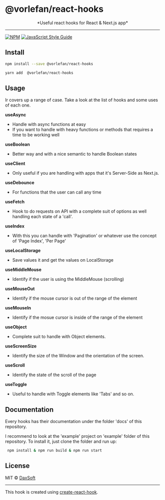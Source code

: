 # @vorlefan/react-hooks

<center>
*Useful react hooks for React &amp; Next.js app*</center>

------------


[![NPM](https://img.shields.io/npm/v/@vorlefan/react-hooks.svg)](https://www.npmjs.com/package/@vorlefan/react-hooks) [![JavaScript Style Guide](https://img.shields.io/badge/code_style-standard-brightgreen.svg)](https://standardjs.com)

## Install

```bash
npm install --save @vorlefan/react-hooks
```

```bash
yarn add  @vorlefan/react-hooks
```

## Usage

Ir covers up a range of case. Take a look at the list of hooks and some uses of each one.

**useAsync** 
- Handle with async functions at easy
- If you want to handle with heavy functions or methods that requires a time to be working well

**useBoolean** 
- Better way and with a nice semantic to handle Boolean states

**useClient**
- Only useful if you are handling with apps that it's Server-Side as Next.js.

**useDebounce**
- For functions that the user can call any time

**useFetch**
- Hook to do requests on API with a complete suit of options as well handling each state of a 'call'.

**useIndex**
- With this you can handle with 'Pagination' or whatever use the concept of 'Page Index', 'Per Page'

**useLocalStorage**
-  Save values it and get the values on LocalStorage

**useMiddleMouse**
- Identify if the user is using the MiddleMouse (scrolling)

**useMouseOut**
- Identify if the mouse cursor is out of the range of the element

**useMouseIn**
- Identify if the mosue cursor is inside of the range of the element

**useObject**
- Complete suit to handle with Object elements.

**useScreenSize**
- Identify the size of the Window and the orientation of the screen.

**useScroll**
-  Identify the state of the scroll of the page

**useToggle**
- Useful to handle with Toggle elements like 'Tabs' and so on.



## Documentation

Every hooks has their documentation under the folder 'docs' of this repository.

I recommend to look at the 'example' project on 'example' folder of this repository. To install it, just clone the folder and run up:
```bash
 npm install & npm run build & npm run start
```

## License

MIT © [DaxSoft](https://github.com/DaxSoft)

---

This hook is created using [create-react-hook](https://github.com/hermanya/create-react-hook).
